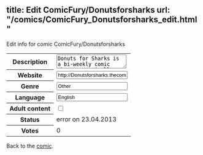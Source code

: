 title: Edit ComicFury/Donutsforsharks
url: "/comics/ComicFury_Donutsforsharks_edit.html"
---
Edit info for comic ComicFury/Donutsforsharks

<form name="comic" action="http://gaepostmail.appengine.com/comic" name="post">
<table class="comicinfo">
<tr>
<th>Description</th><td><textarea name="description">Donuts for Sharks is a bi-weekly comic about a vertically challenged Grim Reaper as well as the darkly absurd and quirky world going on around him. Comics Tuesday and Friday.</textarea></td>
</tr>
<tr>
<th>Website</th><td><input type="text" name="url" value="http://Donutsforsharks.thecomicseries.com/"/></td>
</tr>
<tr>
<th>Genre</th><td><input type="text" name="genre" value="Other"/></td>
</tr>
<tr>
<th>Language</th><td><input type="text" name="language" value="English"/></td>
</tr>
<tr>
<th>Adult content</th><td><input type="checkbox" name="adult" value="adult" /></td>
</tr>
<tr>
<th>Status</th><td>error on 23.04.2013</td>
</tr>
<tr>
<th>Votes</th><td>0</div></td>
</tr>
</table>
</form>

Back to the [comic](/comics/ComicFury_Donutsforsharks.html).
